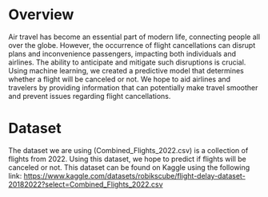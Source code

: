 # Overview
Air travel has become an essential part of modern life, connecting people all over the globe. However, the occurrence of flight cancellations can disrupt plans and inconvenience passengers, impacting both individuals and airlines. The ability to anticipate and mitigate such disruptions is crucial. Using machine learning, we created a predictive model that determines whether a flight will be canceled or not. We hope to aid airlines and travelers by providing information that can potentially make travel smoother and prevent issues regarding flight cancellations.

# Dataset
The dataset we are using (Combined_Flights_2022.csv) is a collection of flights from 2022. Using this dataset, we hope to predict if flights will be canceled or not.
This dataset can be found on Kaggle using the following link: https://www.kaggle.com/datasets/robikscube/flight-delay-dataset-20182022?select=Combined_Flights_2022.csv 

